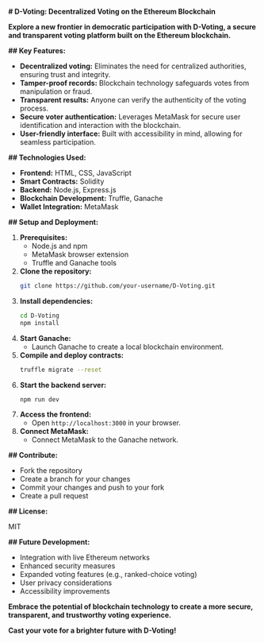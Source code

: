  **# D-Voting: Decentralized Voting on the Ethereum Blockchain**

**Explore a new frontier in democratic participation with D-Voting, a secure and transparent voting platform built on the Ethereum blockchain.**

**## Key Features:**

- **Decentralized voting:** Eliminates the need for centralized authorities, ensuring trust and integrity.
- **Tamper-proof records:** Blockchain technology safeguards votes from manipulation or fraud.
- **Transparent results:** Anyone can verify the authenticity of the voting process.
- **Secure voter authentication:** Leverages MetaMask for secure user identification and interaction with the blockchain.
- **User-friendly interface:** Built with accessibility in mind, allowing for seamless participation.

**## Technologies Used:**

- **Frontend:** HTML, CSS, JavaScript
- **Smart Contracts:** Solidity
- **Backend:** Node.js, Express.js
- **Blockchain Development:** Truffle, Ganache
- **Wallet Integration:** MetaMask

**## Setup and Deployment:**

1. **Prerequisites:**
    - Node.js and npm
    - MetaMask browser extension
    - Truffle and Ganache tools
2. **Clone the repository:**
    ```bash
    git clone https://github.com/your-username/D-Voting.git
    ```
3. **Install dependencies:**
    ```bash
    cd D-Voting
    npm install
    ```
4. **Start Ganache:**
    - Launch Ganache to create a local blockchain environment.
5. **Compile and deploy contracts:**
    ```bash
    truffle migrate --reset
    ```
6. **Start the backend server:**
    ```bash
    npm run dev
    ```
7. **Access the frontend:**
    - Open `http://localhost:3000` in your browser.
8. **Connect MetaMask:**
    - Connect MetaMask to the Ganache network.

**## Contribute:**

- Fork the repository
- Create a branch for your changes
- Commit your changes and push to your fork
- Create a pull request

**## License:**

MIT

**## Future Development:**

- Integration with live Ethereum networks
- Enhanced security measures
- Expanded voting features (e.g., ranked-choice voting)
- User privacy considerations
- Accessibility improvements

**Embrace the potential of blockchain technology to create a more secure, transparent, and trustworthy voting experience.**

**Cast your vote for a brighter future with D-Voting!**
